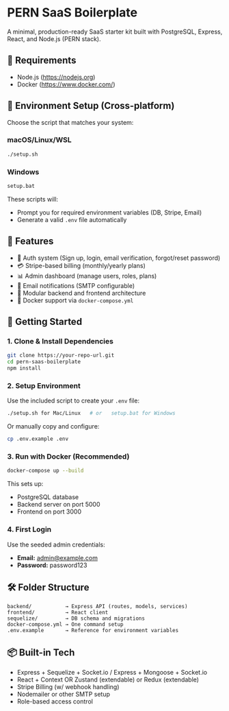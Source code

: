 
# PERN SaaS Boilerplate

A minimal, production-ready SaaS starter kit built with PostgreSQL, Express, React, and Node.js (PERN stack).

## 🔧 Requirements

- Node.js (https://nodejs.org)
- Docker (https://www.docker.com/)

## 🔧 Environment Setup (Cross-platform)

Choose the script that matches your system:

### macOS/Linux/WSL
```bash
./setup.sh
```

### Windows
```cmd
setup.bat
```

These scripts will:
- Prompt you for required environment variables (DB, Stripe, Email)
- Generate a valid `.env` file automatically

## 🧩 Features

- 🔐 Auth system (Sign up, login, email verification, forgot/reset password)
- 💳 Stripe-based billing (monthly/yearly plans)
- 📊 Admin dashboard (manage users, roles, plans)
- 🔔 Email notifications (SMTP configurable)
- 🧰 Modular backend and frontend architecture
- 🐳 Docker support via `docker-compose.yml`

## 🚀 Getting Started

### 1. Clone & Install Dependencies

```bash
git clone https://your-repo-url.git
cd pern-saas-boilerplate
npm install
```

### 2. Setup Environment

Use the included script to create your `.env` file:

```bash
./setup.sh for Mac/Linux   # or   setup.bat for Windows
```

Or manually copy and configure:

```bash
cp .env.example .env
```

### 3. Run with Docker (Recommended)

```bash
docker-compose up --build
```

This sets up:
- PostgreSQL database
- Backend server on port 5000
- Frontend on port 3000

### 4. First Login

Use the seeded admin credentials:

- **Email:** admin@example.com
- **Password:** password123

## 🛠 Folder Structure

```
backend/           → Express API (routes, models, services)
frontend/          → React client
sequelize/         → DB schema and migrations
docker-compose.yml → One command setup
.env.example       → Reference for environment variables
```

## 📦 Built-in Tech

- Express + Sequelize + Socket.io / Express + Mongoose + Socket.io
- React + Context OR Zustand (extendable) or Redux (extendable)
- Stripe Billing (w/ webhook handling)
- Nodemailer or other SMTP setup
- Role-based access control

